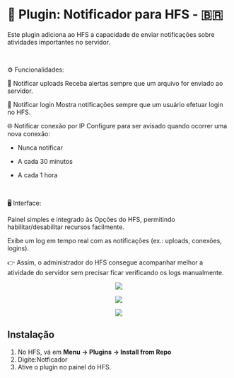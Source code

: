 # 📌 Plugin: Notificador para HFS - 🇧🇷​

Este plugin adiciona ao HFS a capacidade de enviar notificações sobre atividades importantes no servidor.

 

⚙️ Funcionalidades:

🔔 Notificar uploads
Receba alertas sempre que um arquivo for enviado ao servidor.

👤 Notificar login
Mostra notificações sempre que um usuário efetuar login no HFS.

🌐 Notificar conexão por IP
Configure para ser avisado quando ocorrer uma nova conexão:

* Nunca notificar

* A cada 30 minutos

* A cada 1 hora

 

🖥️ Interface:

Painel simples e integrado às Opções do HFS, permitindo habilitar/desabilitar recursos facilmente.

Exibe um log em tempo real com as notificações (ex.: uploads, conexões, logins).

👉 Assim, o administrador do HFS consegue acompanhar melhor a atividade do servidor sem precisar ficar verificando os logs manualmente.

<p align="center">
  <img src="https://github.com/user-attachments/assets/9106806d-db40-4c95-b636-f86b4c73c13b" />
</p>
<p align="center">
  <img src="https://github.com/user-attachments/assets/a84ccd7d-1179-4f5f-8217-8edf327d123e" />
</p>
<p align="center">
  <img src="https://github.com/user-attachments/assets/03a79254-7aa9-451c-a76b-9fef93b2e3b8" />
</p>


## Instalação
1. No HFS, vá em **Menu → Plugins → Install from Repo**
2. Digite:Notficador
3. Ative o plugin no painel do HFS.
